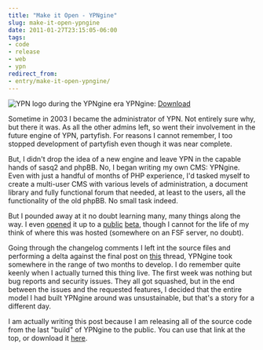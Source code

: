 ```yaml
---
title: "Make it Open - YPNgine"
slug: make-it-open-ypngine
date: 2011-01-27T23:15:05-06:00
tags:
- code
- release
- web
- ypn
redirect_from:
- entry/make-it-open-ypngine/
---
```

![](http://images.dxprog.com/ypnlogo.png "YPN logo during the YPNgine era")
YPNgine: [Download](http://dxprog.com/files/YPNgine.zip)

Sometime in 2003 I became the administrator of YPN. Not entirely sure why, but there it was. As all the other admins left, so went their involvement in the future engine of YPN, partyfish. For reasons I cannot remember, I too stopped development of partyfish even though it was near complete.

But, I didn't drop the idea of a new engine and leave YPN in the capable hands of sasq2 and phpBB. No, I began writing my own CMS: YPNgine. Even with just a handful of months of PHP experience, I'd tasked myself to create a multi-user CMS with various levels of administration, a document library and fully functional forum that needed, at least to the users, all the functionality of the old phpBB. No small task indeed.

But I pounded away at it no doubt learning many, many things along the way. I even [opened](http://dxprog.com/ypn/topic/ypengine-forums-broken-and-a-mysterious-mirror-or-something.html) it up to a [public](http://dxprog.com/ypn/topic/cant-sign-up-on-ypengine.html) [beta](http://dxprog.com/ypn/topic/ypngine-error.html), though I cannot for the life of my think of where this was hosted (somewhere on an FSF server, no doubt).

Going through the changelog comments I left int the source files and performing a delta against the final post on [this](http://dxprog.com/ypn/topic/ypngines-coming-the-goose-is-getting-fat.html) thread, YPNgine took somewhere in the range of two months to develop. I do remember quite keenly when I actually turned this thing live. The first week was nothing but bug reports and security issues. They all got squashed, but in the end between the issues and the requested features, I decided that the entire model I had built YPNgine around was unsustainable, but that's a story for a different day.

I am actually writing this post because I am releasing all of the source code from the last "build" of YPNgine to the public. You can use that link at the top, or download it [here](http://dxprog.com/files/YPNgine.zip).
